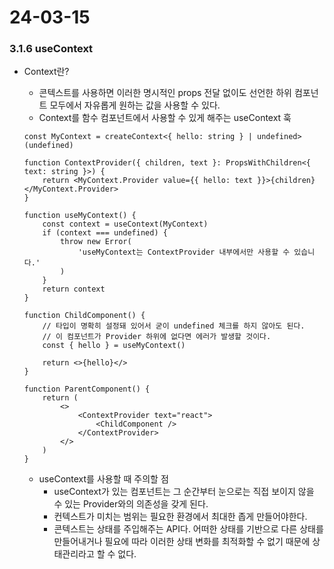 # 24-03-15

### 3.1.6 useContext

- Context란?
    - 콘텍스트를 사용하면 이러한 명시적인 props 전달 없이도 선언한 하위 컴포넌트 모두에서 자유롭게 원하는 값을 사용할 수 있다.
    - Context를 함수 컴포넌트에서 사용할 수 있게 해주는 useContext 훅
    
    ```tsx
    const MyContext = createContext<{ hello: string } | undefined>(undefined)
    
    function ContextProvider({ children, text }: PropsWithChildren<{ text: string }>) {
    	return <MyContext.Provider value={{ hello: text }}>{children}</MyContext.Provider>
    }
    
    function useMyContext() {
    	const context = useContext(MyContext)
    	if (context === undefined) {
    		throw new Error(
    			'useMyContext는 ContextProvider 내부에서만 사용할 수 있습니다.'
    		)
    	}
    	return context
    }
    
    function ChildComponent() {
    	// 타입이 명확히 설정돼 있어서 굳이 undefined 체크를 하지 않아도 된다.
    	// 이 컴포넌트가 Provider 하위에 없다면 에러가 발생할 것이다.
    	const { hello } = useMyContext()
    	
    	return <>{hello}</>
    }
    
    function ParentComponent() {
    	return (
    		<>
    			<ContextProvider text="react">
    				<ChildComponent />
    			</ContextProvider>
    		</>
    	)
    }
    ```
    
    - useContext를 사용할 때 주의할 점
        - useContext가 있는 컴포넌트는 그 순간부터 눈으로는 직접 보이지 않을 수 있는 Provider와의 의존성을 갖게 된다.
        - 컨텍스트가 미치는 범위는 필요한 환경에서 최대한 좁게 만들어야한다.
        - 콘텍스트는 상태를 주입해주는 API다. 어떠한 상태를 기반으로 다른 상태를 만들어내거나 필요에 따라 이러한 상태 변화를 최적화할 수 없기 때문에 상태관리라고 할 수 없다.